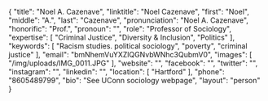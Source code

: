 {
  "title": "Noel A. Cazenave",
  "linktitle": "Noel Cazenave",
  "first": "Noel",
  "middle": "A.",
  "last": "Cazenave",
  "pronunciation": "Noel A. Cazenave",
  "honorific": "Prof.",
  "pronoun": "",
  "role": "Professor of Sociology",
  "expertise": [
    "Criminal Justice",
    "Diversity & Inclusion",
    "Politics"
  ],
  "keywords": [
    "Racism studies. political sociology",
    "poverty",
    "criminal justice"
  ],
  "email": "bmNhemVuYXZlQGNvbWNhc3QubmV0",
  "images": [
    "/img/uploads/IMG_0011.JPG"
  ],
  "website": "",
  "facebook": "",
  "twitter": "",
  "instagram": "",
  "linkedin": "",
  "location": [
    "Hartford"
  ],
  "phone": "8605489799",
  "bio": "See UConn sociology webpage",
  "layout": "person"
}
